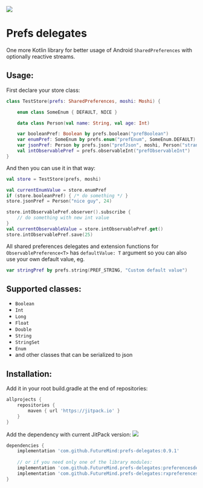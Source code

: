 [![](https://jitpack.io/v/FutureMind/prefs-delegates.svg)](https://jitpack.io/#FutureMind/prefs-delegates)

# Prefs delegates
One more Kotlin library for better usage of Android `SharedPreferences` with optionally reactive streams. 

## Usage:

First declare your store class:

```kotlin
class TestStore(prefs: SharedPreferences, moshi: Moshi) {

    enum class SomeEnum { DEFAULT, NICE }

    data class Person(val name: String, val age: Int)

    var booleanPref: Boolean by prefs.boolean("prefBoolean")
    var enumPref: SomeEnum by prefs.enum("prefEnum", SomeEnum.DEFAULT)
    var jsonPref: Person by prefs.json("prefJson", moshi, Person("stranger", 23))
    val intObservablePref = prefs.observableInt("prefObservableInt")
}
```

And then you can use it in that way:

```kotlin
val store = TestStore(prefs, moshi)

val currentEnumValue = store.enumPref
if (store.booleanPref) { /* do something */ }
store.jsonPref = Person("nice guy", 24)

store.intObservablePref.observer().subscribe {
    // do something with new int value
}
val currentObservableValue = store.intObservablePref.get()
store.intObservablePref.save(25)
```

All shared preferences delegates and extension functions for `ObservablePreference<T>`
has `defaultValue: T` argument so you can also use your own default value, eg.

```kotlin
var stringPref by prefs.string(PREF_STRING, "Custom default value")
```

## Supported classes:

* `Boolean`
* `Int`
* `Long`
* `Float`
* `Double`
* `String`
* `StringSet`
* `Enum`
* and other classes that can be serialized to json 

## Installation:

Add it in your root build.gradle at the end of repositories:

```groovy
allprojects {
    repositories {
        maven { url 'https://jitpack.io' }
    }
}
```

Add the dependency with current JitPack version: [![](https://jitpack.io/v/FutureMind/prefs-delegates.svg)](https://jitpack.io/#FutureMind/prefs-delegates)

```groovy
dependencies {
    implementation 'com.github.FutureMind:prefs-delegates:0.9.1'
    
    // or if you need only one of the library modules:
    implementation 'com.github.FutureMind.prefs-delegates:preferencesdelegates:0.9.1'
    implementation 'com.github.FutureMind.prefs-delegates:rxpreferencesdelegates:0.9.1'
}
```
